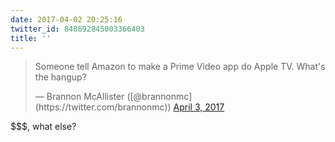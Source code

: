 ```yaml
---
date: 2017-04-02 20:25:16
twitter_id: 848692845003366403
title: ''
---
```


<blockquote class="twitter-tweet"><p lang="en" dir="ltr">Someone tell Amazon to make a Prime Video app do Apple TV. What&#39;s the hangup?</p>&mdash; Brannon McAllister ([@brannonmc](https://twitter.com/brannonmc)) <a href="https://twitter.com/brannonmc/status/848688838121852928?ref_src=twsrc%5Etfw">April 3, 2017</a></blockquote>
<script async src="https://platform.twitter.com/widgets.js" charset="utf-8"></script>

$$$$$$$, what else?
